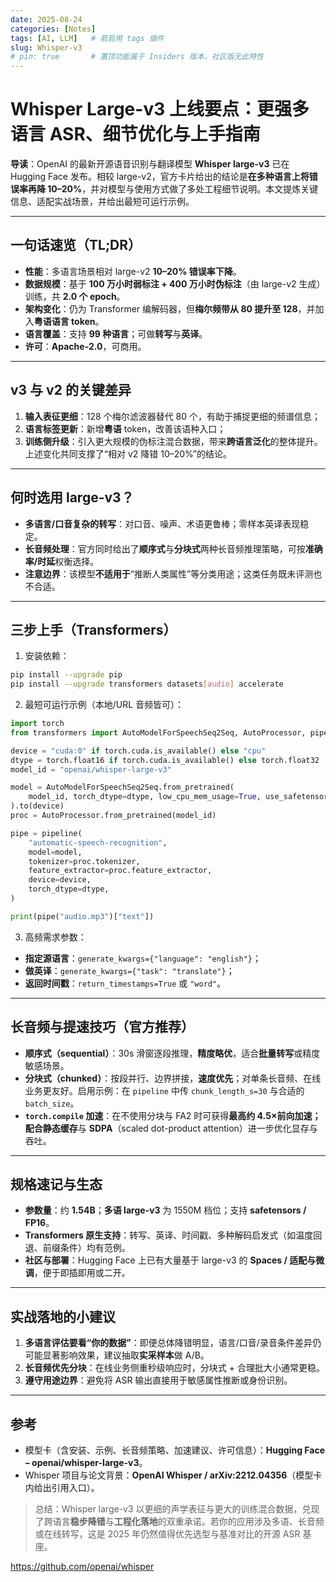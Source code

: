 ```yaml
---
date: 2025-08-24
categories: [Notes]
tags: [AI, LLM]   # 若启用 tags 插件
slug: Whisper-v3
# pin: true       # 置顶功能属于 Insiders 版本，社区版无此特性
---
```




# Whisper Large-v3 上线要点：更强多语言 ASR、细节优化与上手指南

**导读**：OpenAI 的最新开源语音识别与翻译模型 **Whisper large-v3** 已在 Hugging Face 发布。相较 large-v2，官方卡片给出的结论是**在多种语言上将错误率再降 10–20%**，并对模型与使用方式做了多处工程细节说明。本文提炼关键信息、适配实战场景，并给出最短可运行示例。

---

## 一句话速览（TL;DR）

* **性能**：多语言场景相对 large-v2 **10–20% 错误率下降**。
* **数据规模**：基于 **100 万小时弱标注 + 400 万小时伪标注**（由 large-v2 生成）训练，共 **2.0 个 epoch**。
* **架构变化**：仍为 Transformer 编解码器，但**梅尔频带从 80 提升至 128**，并加入**粤语语言 token**。
* **语言覆盖**：支持 **99 种语言**；可做**转写**与**英译**。
* **许可**：**Apache-2.0**，可商用。

---

## v3 与 v2 的关键差异

1. **输入表征更细**：128 个梅尔滤波器替代 80 个，有助于捕捉更细的频谱信息；
2. **语言标签更新**：新增**粤语** token，改善该语种入口；
3. **训练侧升级**：引入更大规模的伪标注混合数据，带来**跨语言泛化**的整体提升。上述变化共同支撑了“相对 v2 降错 10–20%”的结论。

---

## 何时选用 large-v3？

* **多语言/口音复杂的转写**：对口音、噪声、术语更鲁棒；零样本英译表现稳定。
* **长音频处理**：官方同时给出了**顺序式**与**分块式**两种长音频推理策略，可按**准确率/时延**权衡选择。
* **注意边界**：该模型**不适用于**“推断人类属性”等分类用途；这类任务既未评测也不合适。

---

## 三步上手（Transformers）

1. 安装依赖：

```bash
pip install --upgrade pip
pip install --upgrade transformers datasets[audio] accelerate
```

2. 最短可运行示例（本地/URL 音频皆可）：

```python
import torch
from transformers import AutoModelForSpeechSeq2Seq, AutoProcessor, pipeline

device = "cuda:0" if torch.cuda.is_available() else "cpu"
dtype = torch.float16 if torch.cuda.is_available() else torch.float32
model_id = "openai/whisper-large-v3"

model = AutoModelForSpeechSeq2Seq.from_pretrained(
    model_id, torch_dtype=dtype, low_cpu_mem_usage=True, use_safetensors=True
).to(device)
proc = AutoProcessor.from_pretrained(model_id)

pipe = pipeline(
    "automatic-speech-recognition",
    model=model,
    tokenizer=proc.tokenizer,
    feature_extractor=proc.feature_extractor,
    device=device,
    torch_dtype=dtype,
)

print(pipe("audio.mp3")["text"])
```

3. 高频需求参数：

* **指定源语言**：`generate_kwargs={"language": "english"}`；
* **做英译**：`generate_kwargs={"task": "translate"}`；
* **返回时间戳**：`return_timestamps=True` 或 `"word"`。

---

## 长音频与提速技巧（官方推荐）

* **顺序式（sequential）**：30s 滑窗逐段推理，**精度略优**，适合**批量转写**或精度敏感场景。
* **分块式（chunked）**：按段并行、边界拼接，**速度优先**；对单条长音频、在线业务更友好。启用示例：在 `pipeline` 中传 `chunk_length_s=30` 与合适的 `batch_size`。
* **`torch.compile` 加速**：在不使用分块与 FA2 时可获得**最高约 4.5×**前向加速；配合**静态缓存**与 **SDPA**（scaled dot-product attention）进一步优化显存与吞吐。

---

## 规格速记与生态

* **参数量**：约 **1.54B**；**多语 large-v3** 为 1550M 档位；支持 **safetensors / FP16**。
* **Transformers 原生支持**：转写、英译、时间戳、多种解码启发式（如温度回退、前缀条件）均有范例。
* **社区与部署**：Hugging Face 上已有大量基于 large-v3 的 **Spaces / 适配与微调**，便于即插即用或二开。

---

## 实战落地的小建议

1. **多语言评估要看“你的数据”**：即便总体降错明显，语言/口音/录音条件差异仍可能显著影响效果，建议抽取**实采样本**做 A/B。
2. **长音频优先分块**：在线业务侧重秒级响应时，分块式 + 合理批大小通常更稳。
3. **遵守用途边界**：避免将 ASR 输出直接用于敏感属性推断或身份识别。

---

## 参考

* 模型卡（含安装、示例、长音频策略、加速建议、许可信息）：**Hugging Face – openai/whisper-large-v3**。
* Whisper 项目与论文背景：**OpenAI Whisper / arXiv:2212.04356**（模型卡内给出引用入口）。

> 总结：Whisper large-v3 以更细的声学表征与更大的训练混合数据，兑现了跨语言**稳步降错**与**工程化落地**的双重承诺。若你的应用涉及多语、长音频或在线转写，这是 2025 年仍然值得优先选型与基准对比的开源 ASR 基座。

https://github.com/openai/whisper